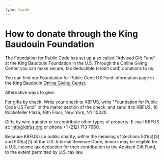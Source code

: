 ```yaml
---
type: Guide
---
```


# How to donate through the King Baudouin Foundation

The Foundation for Public Code has set up a so called "Advised Gift Fund" at the King Baudouin Foundation in the U.S. 
Through the Online Giving Center you can make secure, tax deductible (credit card) donations to us. 

You can find our Foundation for Public Code US Fund information page in the King Baudouin [Online Giving Center.](https://kbfus.networkforgood.com/projects/52915-p-kbfus-funds-foundation-for-public-code-nl)

Alternative ways to give:

For gifts by check: Write your check to KBFUS, write "Foundation for Public Code US Fund" in the memo section of the check, 
and send it to KBFUS, 10 Rockefeller Plaza, 16th Floor, New York, NY 10020.

Gifts by wire transfer or to contribute other types of property: E-mail KBFUS at: info@kbfus.org or phone +1 (212) 713 7660.

Because KBFUS is a public charity, within the meaning of Sections 501(c)(3) and 509(a)(1) of the U.S.
Internal Revenue Code, donors may be eligible for a U.S. income tax deduction for their contribution to
the Advised Gift Fund, to the extent permitted by U.S. tax law.


